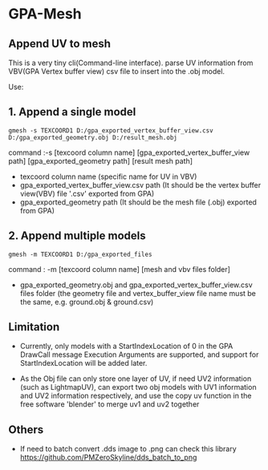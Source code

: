 # GPA-Mesh

## Append UV to mesh

This is a very tiny cli(Command-line interface). parse UV information from VBV(GPA Vertex buffer view) csv file to insert into the .obj model.

Use:

## 1. Append a single model
```
gmesh -s TEXCOORD1 D:/gpa_exported_vertex_buffer_view.csv D:/gpa_exported_geometry.obj D:/result_mesh.obj
```
command :-s [texcoord column name] [gpa_exported_vertex_buffer_view path] [gpa_exported_geometry path] [result mesh path]
- texcoord column name (specific name for UV in VBV)
- gpa_exported_vertex_buffer_view.csv path (It should be the vertex buffer view(VBV) file '.csv' exported from GPA)
- gpa_exported_geometry path (It should be the mesh file (.obj) exported from GPA)
## 2. Append multiple models
```
gmesh -m TEXCOORD1 D:/gpa_exported_files
```
command : -m [texcoord column name] [mesh and vbv files folder]
- gpa_exported_geometry.obj and gpa_exported_vertex_buffer_view.csv files folder (the geometry file and vertex_buffer_view file name must be the same, e.g. ground.obj & ground.csv)

## Limitation
- Currently, only models with a StartIndexLocation of 0 in the GPA DrawCall message Execution Arguments are supported, and support for StartIndexLocation will be added later.

- As the Obj file can only store one layer of UV, if need UV2 information (such as LightmapUV), can export two obj models with UV1 information and UV2 information respectively, and use the copy uv function in the free software 'blender' to merge uv1 and uv2 together

## Others
- If need to batch convert .dds image to .png can check this library
    https://github.com/PMZeroSkyline/dds_batch_to_png
